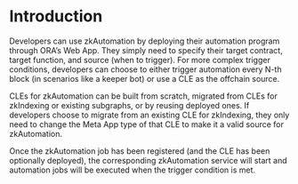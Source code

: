 # Introduction

Developers can use zkAutomation by deploying their automation program through ORA’s Web App. They simply need to specify their target contract, target function, and source (when to trigger). For more complex trigger conditions, developers can choose to either trigger automation every N-th block (in scenarios like a keeper bot) or use a CLE as the offchain source.

CLEs for zkAutomation can be built from scratch, migrated from CLEs for zkIndexing or existing subgraphs, or by reusing deployed ones. If developers choose to migrate from an existing CLE for zkIndexing, they only need to change the Meta App type of that CLE to make it a valid source for zkAutomation.

Once the zkAutomation job has been registered (and the CLE has been optionally deployed), the corresponding zkAutomation service will start and automation jobs will be executed when the trigger condition is met.
